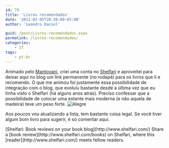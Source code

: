 ```yaml
---
id: 79
title: 'Livros recomendados'
date: '2011-02-05T20:38:00-03:00'
author: 'Leandro Daniel'

guid: /post/Livros-recomendados.aspx
permalink: /livros-recomendados/
categories:
    - IT
tags:
    - pt-br
---
```


Animado pelo [Mantovani](http://system.mantov.net/), criei uma conta no [Shelfari](http://www.shelfari.com/leandrodaniel) e aproveitei para deixar aqui no blog um link permanente (no rodapé) para os livros que li e recomendo. O que me animou foi justamente essa possibilidade de integração com o blog, que evoluiu bastante desde a última vez que eu tinha visto o Shelfari (há alguns anos atrás). Preciso confessar que a possibilidade de colocar uma estante mais moderna (e não aquela de madeira) teve um peso forte. ![Alegre](http://reverb.leandrodaniel.com/reverbhttp://leandrodaniel.com/pics/wlEmoticon-smile_2.png)

Aos poucos vou atualizando a lista, tem bastante coisa legal. Se você tiver algum bom livro para sugerir, é só comentar aqui.

<div id="ShelfariWidget162978">[Shelfari: Book reviews on your book blog](http://www.shelfari.com/)  
<script language="javascript" src="http://www.shelfari.com/ws/162978/widget.js" type="text/javascript"></script>  
<noscript>Share a [book review](http://www.shelfari.com/books) on Shelfari, where this [reader](http://www.shelfari.com/) meets fellow readers.

</noscript></div>
